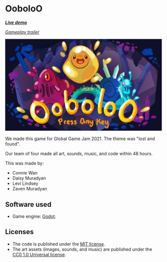 # OoboloO

_**[Live demo](https://levilindsey.github.io/global-game-jam-2021/build/global-game-jam-2021.html)**_

_[Gameplay trailer](https://www.youtube.com/watch?v=qNUtp4FSwaY&t=2s)_

![The OoboloO title art](assets/images/cover_art.png)

We made this game for Global Game Jam 2021. The theme was "lost and found".

Our team of four made all art, sounds, music, and code within 48 hours.

This was made by:
-   Connie Wan
-   Daisy Muradyan
-   Levi Lindsey
-   Zaven Muradyan

## Software used

-   Game engine: [Godot](https://godotengine.org/).

## Licenses

-   The code is published under the [MIT license](LICENSE).
-   The art assets (images, sounds, and music) are published under the [CC0 1.0 Universal license](https://creativecommons.org/publicdomain/zero/1.0/deed.en).
